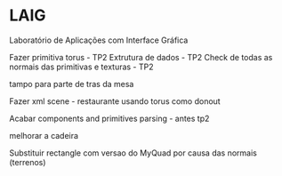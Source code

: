# LAIG
Laboratório de Aplicações com Interface Gráfica


Fazer primitiva torus - TP2
Extrutura de dados - TP2
Check de todas as normais das primitivas e texturas - TP2

tampo para parte de tras da mesa

Fazer xml scene - restaurante usando torus como donout

Acabar components and primitives parsing - antes tp2

melhorar a cadeira

Substituir rectangle com versao do MyQuad por causa das normais (terrenos)
